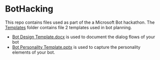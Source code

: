 # BotHacking
This repo contains files used as part of the a Microsoft Bot hackathon.  The [Templates](Templates) folder contains file 2 templates used in bot planning.

 - [Bot Design Template.docx](Templates/BotDesignTemplate.docx) is used to document the dialog flows of your bot
 - [Bot Personality Template.pptx](Templates/BotPersonalityTemplate.pptx) is used to capture the personality elements of your bot.

